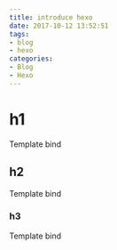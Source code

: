 ```yaml
---
title: introduce hexo
date: 2017-10-12 13:52:51
tags:
- blog
- hexo
categories: 
- Blog
- Hexo
---
```


# h1
Template bind
## h2
Template bind
### h3
Template bind
